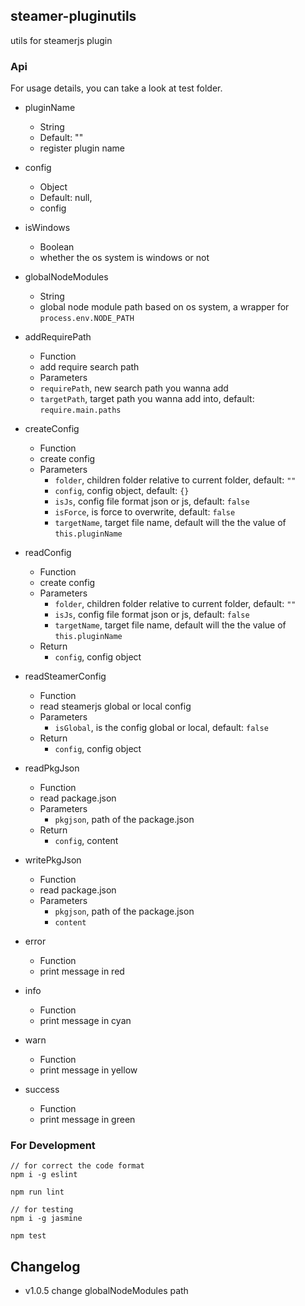 ## steamer-pluginutils
utils for steamerjs plugin

### Api

For usage details, you can take a look at test folder. 

- pluginName
	- String
	- Default: ""
	- register plugin name

- config
	- Object
	- Default: null,
	- config

- isWindows
	- Boolean
	- whether the os system is windows or not

- globalNodeModules
	- String
	- global node module path based on os system, a wrapper for `process.env.NODE_PATH`

- addRequirePath
	- Function
	- add require search path
	- Parameters
	- `requirePath`, new search path you wanna add
	- `targetPath`, target path you wanna add into, default: `require.main.paths`

- createConfig
	- Function
	- create config
	- Parameters
		- `folder`, children folder relative to current folder, default: `""`
		- `config`, config object, default: `{}`
		- `isJs`, config file format json or js, default: `false`
		- `isForce`, is force to overwrite, default: `false`
		- `targetName`, target file name, default will the the value of `this.pluginName`

- readConfig
	- Function
	- create config
	- Parameters
		- `folder`, children folder relative to current folder, default: `""`
 		- `isJs`, config file format json or js, default: `false`
 		- `targetName`, target file name, default will the the value of `this.pluginName`
 	- Return
 		- `config`, config object

- readSteamerConfig
	- Function
	- read steamerjs global or local config
	- Parameters
		- `isGlobal`, is the config global or local, default: `false`
	- Return 
		- `config`, config object

- readPkgJson
	- Function
	- read package.json
	- Parameters
		- `pkgjson`, path of the package.json
	- Return 
		- `config`, content

- writePkgJson
	- Function
	- read package.json
	- Parameters
		- `pkgjson`, path of the package.json
		- `content`

- error
	- Function
	- print message in red

- info
	- Function
	- print message in cyan

- warn
	- Function
	- print message in yellow

- success
	- Function
	- print message in green


### For Development
```
// for correct the code format
npm i -g eslint

npm run lint

// for testing
npm i -g jasmine

npm test
```

## Changelog
* v1.0.5 change globalNodeModules path